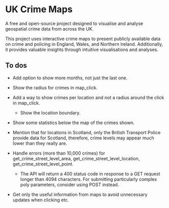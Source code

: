# UK Crime Maps
A free and open-source project designed to visualise and analyse geospatial crime data from across the UK.

This project uses interactive crime maps to present publicly available data on crime and policing in England, Wales, and Northern Ireland. Additionally, it provides valuable insights through intuitive visualisations and analyses.

## To dos

+ Add option to show more months, not just the last one.

+ Show the radius for crimes in map_click.

+ Add a way to show crimes per location and not a radius around the click in map_click.
    + Show the location boundary.

+ Show some statistics below the map of the crimes shown.

+ Mention that for locations in Scotland, only the British Transport Police provide data for Scotland, therefore, crime levels may appear much lower than they really are. 

+ Handle errors (more than 10,000 crimes) for get_crime_street_level_area, get_crime_street_level_location, get_crime_street_level_point.
    + The API will return a 400 status code in response to a GET request longer than 4094 characters. For submitting particularly complex poly parameters, consider using POST instead. 

+ Get only the useful information from maps to avoid unnecessary updates when clicking etc.
